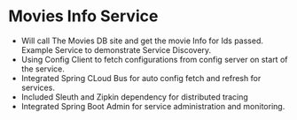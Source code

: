 # Movies Info Service

* Will call The Movies DB site and get the movie Info for Ids passed. Example Service to demonstrate
Service Discovery.
* Using Config Client to fetch configurations from config server on start of the service.
* Integrated Spring CLoud Bus for auto config fetch and refresh for services.
* Included Sleuth and Zipkin dependency for distributed tracing
* Integrated Spring Boot Admin for service administration and monitoring.